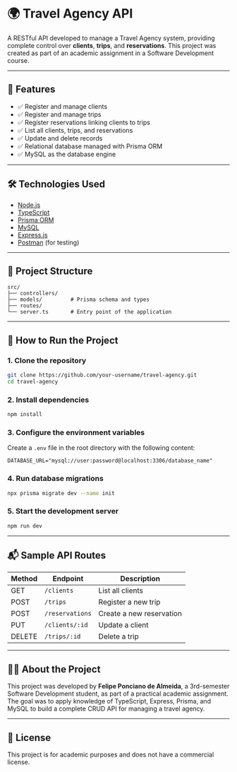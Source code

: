 # 🌍 Travel Agency API

A RESTful API developed to manage a Travel Agency system, providing complete control over **clients**, **trips**, and **reservations**. This project was created as part of an academic assignment in a Software Development course.

---

## 🚀 Features

- ✅ Register and manage clients
- ✅ Register and manage trips
- ✅ Register reservations linking clients to trips
- ✅ List all clients, trips, and reservations
- ✅ Update and delete records
- ✅ Relational database managed with Prisma ORM
- ✅ MySQL as the database engine

---

## 🛠 Technologies Used

- [Node.js](https://nodejs.org/)
- [TypeScript](https://www.typescriptlang.org/)
- [Prisma ORM](https://www.prisma.io/)
- [MySQL](https://www.mysql.com/)
- [Express.js](https://expressjs.com/)
- [Postman](https://www.postman.com/) (for testing)

---

## 📁 Project Structure

```
src/
├── controllers/
├── models/         # Prisma schema and types
├── routes/
└── server.ts       # Entry point of the application
```

---

## 🔧 How to Run the Project

### 1. Clone the repository

```bash
git clone https://github.com/your-username/travel-agency.git
cd travel-agency
```

### 2. Install dependencies

```bash
npm install
```

### 3. Configure the environment variables

Create a `.env` file in the root directory with the following content:

```env
DATABASE_URL="mysql://user:password@localhost:3306/database_name"
```

### 4. Run database migrations

```bash
npx prisma migrate dev --name init
```

### 5. Start the development server

```bash
npm run dev
```

---

## 📬 Sample API Routes

| Method | Endpoint         | Description                  |
|--------|------------------|------------------------------|
| GET    | `/clients`       | List all clients             |
| POST   | `/trips`         | Register a new trip          |
| POST   | `/reservations`  | Create a new reservation     |
| PUT    | `/clients/:id`   | Update a client              |
| DELETE | `/trips/:id`     | Delete a trip                |

---

## 👨‍🎓 About the Project

This project was developed by **Felipe Ponciano de Almeida**, a 3rd-semester Software Development student, as part of a practical academic assignment. The goal was to apply knowledge of TypeScript, Express, Prisma, and MySQL to build a complete CRUD API for managing a travel agency.

---

## 📄 License

This project is for academic purposes and does not have a commercial license.
